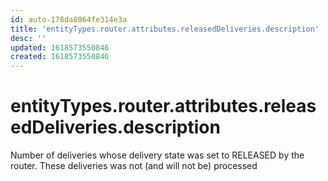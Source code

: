 ```yaml
---
id: auto-178da8064fe314e3a
title: 'entityTypes.router.attributes.releasedDeliveries.description'
desc: ''
updated: 1618573550846
created: 1618573550846
---
```

# entityTypes.router.attributes.releasedDeliveries.description

Number of deliveries whose delivery state was set to RELEASED by the router. These deliveries was not (and will not be) processed